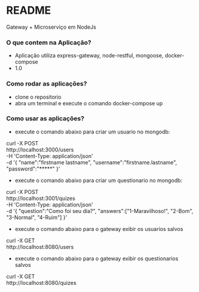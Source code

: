 # README #

Gateway + Microserviço em NodeJs
### O que contem na Aplicação? ###

* Aplicação utiliza express-gateway, node-restful, mongoose, docker-compose
* 1.0


### Como rodar as aplicações? ###

* clone o repositorio
* abra um terminal e execute o comando docker-compose up


### Como usar as aplicações? ###

* execute o comando abaixo para criar um usuario no mongodb:

curl -X POST \
  http://localhost:3000/users \
  -H 'Content-Type: application/json' \
  -d '{
	"name":"firstname lastname",
	"username":"firstname.lastname",
	"password":"*****"
}'

* execute o comando abaixo para criar um questionario no mongodb:

curl -X POST \
  http://localhost:3001/quizes \
  -H 'Content-Type: application/json' \
  -d '{
	"question":"Como foi seu dia?",
	"answers":["1-Maravilhoso!", "2-Bom", "3-Normal", "4-Ruim"]
}'

* execute o comando abaixo para o gateway exibir os usuarios salvos

curl -X GET \
  http://localhost:8080/users 

* execute o comando abaixo para o gateway exibir os questionarios salvos

curl -X GET \
  http://localhost:8080/quizes 


